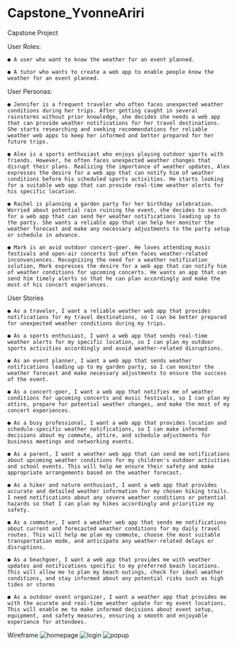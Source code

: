 # Capstone_YvonneAriri

Capstone Project

User Roles:

    ● A user who want to know the weather for an event planned.

    ● A tutor who wants to create a web app to enable people know the weather for an event planned.

User Personas:

    ● Jennifer is a frequent traveler who often faces unexpected weather conditions during her trips. After getting caught in several rainstorms without prior knowledge, she decides she needs a web app that can provide weather notifications for her travel destinations. She starts researching and seeking recommendations for reliable weather web apps to keep her informed and better prepared for her future trips.

    ● Alex is a sports enthusiast who enjoys playing outdoor sports with friends. However, he often faces unexpected weather changes that disrupt their plans. Realizing the importance of weather updates, Alex expresses the desire for a web app that can notify him of weather conditions before his scheduled sports activities. He starts looking for a suitable web app that can provide real-time weather alerts for his specific location.

    ● Rachel is planning a garden party for her birthday celebration. Worried about potential rain ruining the event, she decides to search for a web app that can send her weather notifications leading up to the party. She wants a reliable app that can help her monitor the weather forecast and make any necessary adjustments to the party setup or schedule in advance.

    ● Mark is an avid outdoor concert-goer. He loves attending music festivals and open-air concerts but often faces weather-related inconveniences. Recognizing the need for a weather notification solution, Mark expresses the desire for a web app that can notify him of weather conditions for upcoming concerts. He wants an app that can send him timely alerts so that he can plan accordingly and make the most of his concert experiences.

User Stories

    ● As a traveler, I want a reliable weather web app that provides notifications for my travel destinations, so I can be better prepared for unexpected weather conditions during my trips.

    ● As a sports enthusiast, I want a web app that sends real-time weather alerts for my specific location, so I can plan my outdoor sports activities accordingly and avoid weather-related disruptions.

    ● As an event planner, I want a web app that sends weather notifications leading up to my garden party, so I can monitor the weather forecast and make necessary adjustments to ensure the success of the event.

    ● As a concert-goer, I want a web app that notifies me of weather conditions for upcoming concerts and music festivals, so I can plan my attire, prepare for potential weather changes, and make the most of my concert experiences.

    ● As a busy professional, I want a web app that provides location and schedule-specific weather notifications, so I can make informed decisions about my commute, attire, and schedule adjustments for business meetings and networking events.

    ● As a parent, I want a weather web app that can send me notifications about upcoming weather conditions for my children's outdoor activities and school events. This will help me ensure their safety and make appropriate arrangements based on the weather forecast.

    ● As a hiker and nature enthusiast, I want a web app that provides accurate and detailed weather information for my chosen hiking trails. I need notifications about any severe weather conditions or potential hazards so that I can plan my hikes accordingly and prioritize my safety.

    ● As a commuter, I want a weather web app that sends me notifications about current and forecasted weather conditions for my daily travel routes. This will help me plan my commute, choose the most suitable transportation mode, and anticipate any weather-related delays or disruptions.

    ● As a beachgoer, I want a web app that provides me with weather updates and notifications specific to my preferred beach locations. This will allow me to plan my beach outings, check for ideal weather conditions, and stay informed about any potential risks such as high tides or storms

    ● As a outdoor event organizer, I want a weather app that provides me with the acurate and real-time weather update for my event locations. This will enable me to make informed decisions about event setup, equipment, and safety measures, ensuring a smooth and enjoyable experience for attendees.

Wireframe
![homepage](https://github.com/YvonneAriri/site-week2-project2-student-store-starter/assets/102451432/d0f24c65-3a3a-482d-aa35-0e50b80e6a82)
![login](https://github.com/YvonneAriri/site-week2-project2-student-store-starter/assets/102451432/02a545ac-1c74-4c2b-8fc1-473a40f244f7)
![popup](https://github.com/YvonneAriri/site-week2-project2-student-store-starter/assets/102451432/3e2d4783-79a4-4dd2-939f-e8e63e7afbf9)
